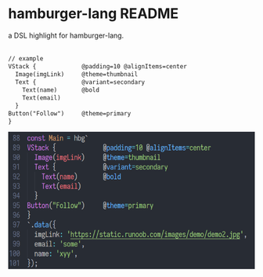 # hamburger-lang README

a DSL highlight for hamburger-lang.

```text

// example
VStack {             @padding=10 @alignItems=center
  Image(imgLink)     @theme=thumbnail
  Text {             @variant=secondary
    Text(name)       @bold
    Text(email)
  }
Button("Follow")     @theme=primary
}
```

![example](https://raw.githubusercontent.com/hamburger-js/hamburger-lang-vscode/master/example.png)



